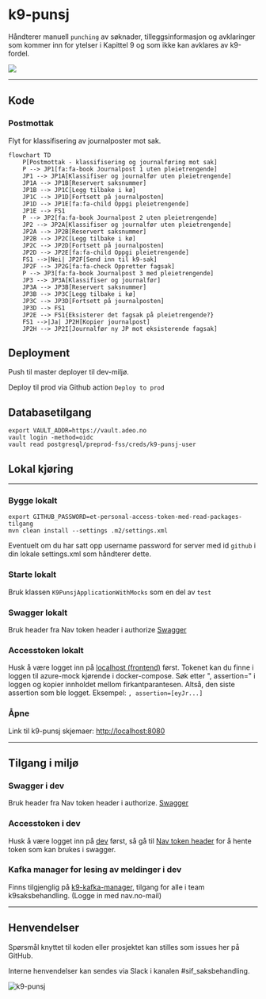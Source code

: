 # k9-punsj

Håndterer manuell `punching` av søknader, tilleggsinformasjon og avklaringer som kommer inn for ytelser i Kapittel 9 og som ikke kan avklares av k9-fordel.

[![](https://github.com/navikt/k9-punsj/workflows/Build%20and%20deploy/badge.svg)](https://github.com/navikt/k9-punsj/actions?query=workflow%3A%22Build+master%22)

---
## Kode
### Postmottak
Flyt for klassifisering av journalposter mot sak.
```mermaid
flowchart TD
    P[Postmottak - klassifisering og journalføring mot sak]
    P --> JP1[fa:fa-book Journalpost 1 uten pleietrengende]
    JP1 --> JP1A[Klassifiser og journalfør uten pleietrengende]
    JP1A --> JP1B[Reservert saksnummer]
    JP1B --> JP1C[Legg tilbake i kø]
    JP1C --> JP1D[Fortsett på journalposten]
    JP1D --> JP1E[fa:fa-child Oppgi pleietrengende]
    JP1E --> FS1
    P --> JP2[fa:fa-book Journalpost 2 uten pleietrengende]
    JP2 --> JP2A[Klassifiser og journalfør uten pleietrengende]
    JP2A --> JP2B[Reservert saksnummer]
    JP2B --> JP2C[Legg tilbake i kø]
    JP2C --> JP2D[Fortsett på journalposten]
    JP2D --> JP2E[fa:fa-child Oppgi pleietrengende]
    FS1 -->|Nei| JP2F[Send inn til k9-sak]
    JP2F --> JP2G[fa:fa-check Oppretter fagsak]
    P --> JP3[fa:fa-book Journalpost 3 med pleietrengende]
    JP3 --> JP3A[Klassifiser og journalfør]
    JP3A --> JP3B[Reservert saksnummer]
    JP3B --> JP3C[Legg tilbake i kø]
    JP3C --> JP3D[Fortsett på journalposten]
    JP3D --> FS1
    JP2E --> FS1{Eksisterer det fagsak på pleietrengende?}
    FS1 -->|Ja| JP2H[Kopier journalpost]
    JP2H --> JP2I[Journalfør ny JP mot eksisterende fagsak]
```

## Deployment

Push til master deployer til dev-miljø.

Deploy til prod via Github action `Deploy to prod`

## Databasetilgang
```
export VAULT_ADDR=https://vault.adeo.no
vault login -method=oidc
vault read postgresql/preprod-fss/creds/k9-punsj-user
```


## Lokal kjøring

---
### Bygge lokalt
```
export GITHUB_PASSWORD=et-personal-access-token-med-read-packages-tilgang
mvn clean install --settings .m2/settings.xml 
```

Eventuelt om du har satt opp username password for server med id `github` i din lokale settings.xml som håndterer dette.

### Starte lokalt
Bruk klassen `K9PunsjApplicationWithMocks` som en del av `test`

### Swagger lokalt
Bruk header fra Nav token header i authorize
[Swagger](http://localhost:8085/internal/webjars/swagger-ui/index.html?configUrl=/internal/api-docs/swagger-config)

### Accesstoken lokalt
Husk å være logget inn på [localhost (frontend)](http://localhost:8080) først.
Tokenet kan du finne i loggen til azure-mock kjørende i docker-compose.
Søk etter ", assertion=" i loggen og kopier innholdet mellom firkantparantesen. Altså, den siste assertion som ble logget.
Eksempel: `, assertion=[eyJr...]`

### Åpne
Link til k9-punsj skjemaer:
[http://localhost:8080](http://localhost:8080)

---
## Tilgang i miljø

### Swagger i dev
Bruk header fra Nav token header i authorize.
[Swagger](https://k9-punsj.dev.intern.nav.no/internal/webjars/swagger-ui/index.html?configUrl=/internal/api-docs/swagger-config)

### Accesstoken i dev
Husk å være logget inn på [dev](https://k9-punsj.dev.intern.nav.no/) først, så gå til 
[Nav token header](https://k9-punsj-oidc-auth-proxy.dev.intern.nav.no/api/k9-punsj/oidc/hentNavTokenHeader)
for å hente token som kan brukes i swagger.

### Kafka manager for lesing av meldinger i dev
Finns tilgjenglig på [k9-kafka-manager](https://k9-kafka-manager.intern.dev.nav.no/index.html), tilgang for alle i team k9saksbehandling. (Logge in med nav.no-mail)

---
## Henvendelser
 Spørsmål knyttet til koden eller prosjektet kan stilles som issues her på GitHub.
 
 Interne henvendelser kan sendes via Slack i kanalen #sif_saksbehandling. 

![k9-punsj](logo.png)
